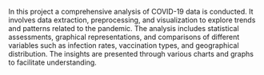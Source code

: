 In this project a comprehensive analysis of COVID-19 data is conducted. It involves data extraction, preprocessing, and visualization to explore trends and patterns related to the pandemic. The analysis includes statistical assessments, graphical representations, and comparisons of different variables such as infection rates, vaccination types, and geographical distribution. The insights are presented through various charts and graphs to facilitate understanding.
